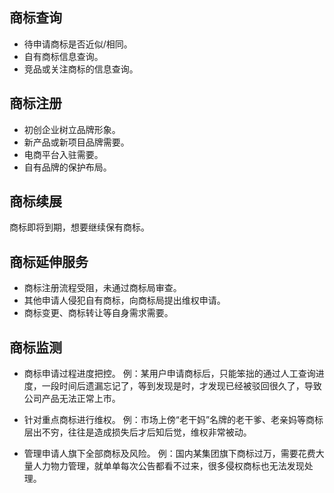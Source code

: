 ## 商标查询
- 待申请商标是否近似/相同。
- 自有商标信息查询。
- 竞品或关注商标的信息查询。

## 商标注册
- 初创企业树立品牌形象。
- 新产品或新项目品牌需要。
- 电商平台入驻需要。
- 自有品牌的保护布局。

## 商标续展
商标即将到期，想要继续保有商标。

## 商标延伸服务
- 商标注册流程受阻，未通过商标局审查。
- 其他申请人侵犯自有商标，向商标局提出维权申请。
- 商标变更、商标转让等自身需求需要。

## 商标监测
- 商标申请过程进度把控。
例：某用户申请商标后，只能笨拙的通过人工查询进度，一段时间后遗漏忘记了，等到发现是时，才发现已经被驳回很久了，导致公司产品无法正常上市。

- 针对重点商标进行维权。
例：市场上傍“老干妈”名牌的老干爹、老亲妈等商标层出不穷，往往是造成损失后才后知后觉，维权非常被动。

- 管理申请人旗下全部商标及风险。
例：国内某集团旗下商标过万，需要花费大量人力物力管理，就单单每次公告都看不过来，很多侵权商标也无法发现处理。

